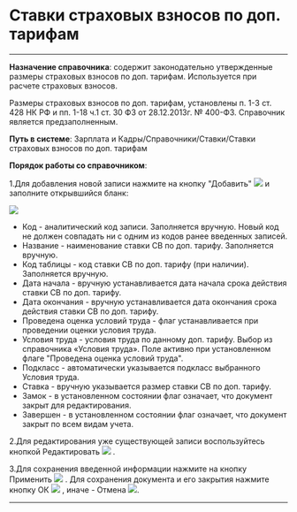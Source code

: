 ﻿#  Ставки страховых взносов по доп. тарифам
_ _ _ _ _

**Назначение справочника**: содержит законодательно утвержденные размеры страховых взносов по доп. тарифам. Используется при расчете страховых взносов.

Размеры страховых взносов по доп. тарифам, установлены п. 1-3 ст. 428 НК РФ и пп. 1-18 ч.1 ст. 30 ФЗ от 28.12.2013г. № 400-ФЗ.
Справочник является предзаполненным.

**Путь в системе**: Зарплата и Кадры/Справочники/Ставки/Ставки страховых взносов по доп. тарифам

**Порядок работы со справочником**:

1.Для добавления новой записи нажмите на кнопку "Добавить" ![](topic:Com.AddFiles.Buttons.Btn_Add.png) и заполните открывшийся бланк:

![](topic:.AddFiles.Screenshot_3125.jpg)

* Код - аналитический код записи. Заполняется вручную. Новый код не должен совпадать ни с одним из кодов ранее введенных записей.
* Название - наименование ставки СВ по доп. тарифу. Заполняется вручную.
* Код таблицы - код ставки СВ по доп. тарифу (при наличии). Заполняется вручную.
* Дата начала - вручную устанавливается дата начала срока действия ставки СВ по доп. тарифу.
* Дата окончания - вручную устанавливается дата окончания срока действия ставки СВ по доп. тарифу.
* Проведена оценка условий труда - флаг устанавливается при проведении оценки условия труда.
* Условия труда - условия труда по данному доп. тарифу. Выбор из справочника «Условия труда». Поле активно при установленном флаге "Проведена оценка условий труда".
* Подкласс - автоматически указывается подкласс выбранного Условия труда.
* Ставка - вручную указывается размер ставки СВ по доп. тарифу.
* Замок - в установленном состоянии флаг означает, что документ закрыт для редактирования.
* Завершен - в установленном состоянии флаг означает, что документ закрыт по всем видам учета.


2.Для редактирования уже существующей записи воспользуйтесь кнопкой Редактировать ![](topic:Com.AddFiles.Buttons.Btn_Edit.png) .

3.Для сохранения введенной информации нажмите на кнопку Применить ![](topic:Com.AddFiles.Buttons.Btn_OK.png)  . Для сохранения документа и его закрытия нажмите кнопку ОК ![](topic:Com.AddFiles.Buttons.Btn_Post.png) , иначе - Отмена ![](topic:Com.AddFiles.Buttons.Btn_CloseCancel.png).

_ _ _  _

